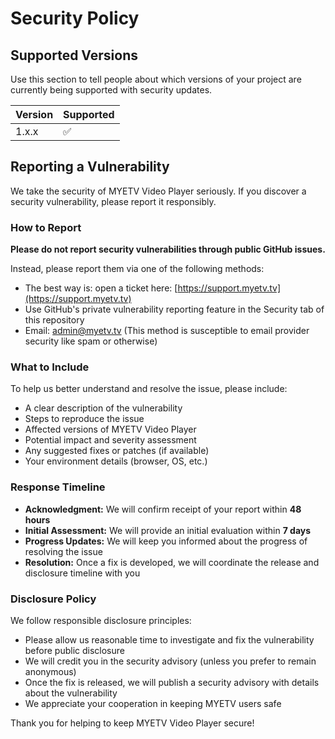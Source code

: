 # Security Policy

## Supported Versions

Use this section to tell people about which versions of your project are
currently being supported with security updates.

| Version | Supported          |
| ------- | ------------------ |
| 1.x.x   | :white_check_mark: |

## Reporting a Vulnerability

We take the security of MYETV Video Player seriously. If you discover a security vulnerability, please report it responsibly.

### How to Report

**Please do not report security vulnerabilities through public GitHub issues.**

Instead, please report them via one of the following methods:
- The best way is: open a ticket here: [https://support.myetv.tv](https://support.myetv.tv)
- Use GitHub's private vulnerability reporting feature in the Security tab of this repository
- Email: admin@myetv.tv (This method is susceptible to email provider security like spam or otherwise)

### What to Include

To help us better understand and resolve the issue, please include:
- A clear description of the vulnerability
- Steps to reproduce the issue
- Affected versions of MYETV Video Player
- Potential impact and severity assessment
- Any suggested fixes or patches (if available)
- Your environment details (browser, OS, etc.)

### Response Timeline

- **Acknowledgment:** We will confirm receipt of your report within **48 hours**
- **Initial Assessment:** We will provide an initial evaluation within **7 days**
- **Progress Updates:** We will keep you informed about the progress of resolving the issue
- **Resolution:** Once a fix is developed, we will coordinate the release and disclosure timeline with you

### Disclosure Policy

We follow responsible disclosure principles:
- Please allow us reasonable time to investigate and fix the vulnerability before public disclosure
- We will credit you in the security advisory (unless you prefer to remain anonymous)
- Once the fix is released, we will publish a security advisory with details about the vulnerability
- We appreciate your cooperation in keeping MYETV users safe

Thank you for helping to keep MYETV Video Player secure!
